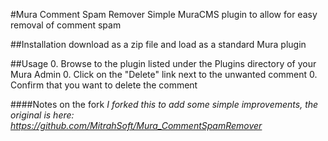 #Mura Comment Spam Remover
Simple MuraCMS plugin to allow for easy removal of comment spam

##Installation
download as a zip file and load as a standard Mura plugin

##Usage
0. Browse to the plugin listed under the Plugins directory of your Mura Admin
0. Click on the "Delete" link next to the unwanted comment
0. Confirm that you want to delete the comment

####Notes on the fork
_I forked this to add some simple improvements, the original is here: https://github.com/MitrahSoft/Mura_CommentSpamRemover_
